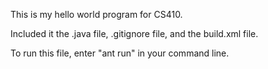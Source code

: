 This is my hello world program for CS410.

Included it the .java file, .gitignore file, and the build.xml file.

To run this file, enter "ant run" in your command line.